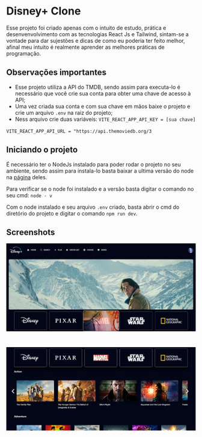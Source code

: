 # Disney+ Clone
Esse projeto foi criado apenas com o intuito de estudo, prática e desenvenvolvimento com as tecnologias React Js e Tailwind, sintam-se a vontade para dar sujestões e dicas de como eu poderia ter feito melhor, afinal meu intuito é realmente aprender as melhores práticas de programação.

## Observações importantes
- Esse projeto utiliza a API do TMDB, sendo assim para executa-lo é necessário que você crie sua conta para obter uma chave de acesso à API;
- Uma vez criada sua conta e com sua chave em mãos baixe o projeto e crie um arquivo `.env` na raiz do projeto;
- Ness arquivo crie duas variáveis:
`VITE_REACT_APP_API_KEY = [sua chave]`

`VITE_REACT_APP_API_URL = "https://api.themoviedb.org/3`


## Iniciando o projeto
É necessário ter o NodeJs instalado para poder rodar o projeto no seu ambiente, sendo assim para instala-lo basta baixar a ultima versão do node na [página](https://nodejs.org/en) deles.

Para verificar se o node foi instalado e a versão basta digitar o comando no seu cmd:
`node - v`

Com o node instalado e seu arquivo `.env` criado, basta abrir o cmd do diretório do projeto e digitar o comando `npm run dev`.

## Screenshots

![](./screenshot1.png)

#

![](./screenshot2.png)
